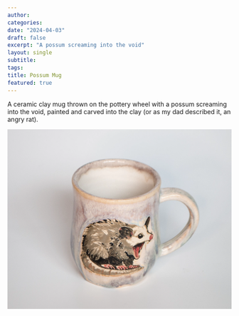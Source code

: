 ```yaml
---
author: 
categories:
date: "2024-04-03"
draft: false
excerpt: "A possum screaming into the void"
layout: single
subtitle:
tags:
title: Possum Mug
featured: true
---
```

A ceramic clay mug thrown on the pottery wheel with a possum screaming into the void, painted and carved into the clay (or as my dad described it, an angry rat). 

![Possum Mug](featured.webp)